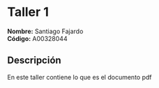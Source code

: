# Taller 1

**Nombre:** Santiago Fajardo  
**Código:** A00328044

## Descripción
En este taller contiene lo que es el documento pdf

